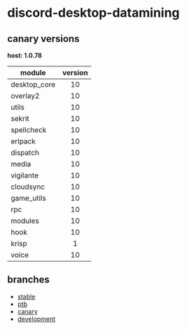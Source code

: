 # discord-desktop-datamining

## canary versions

**host: 1.0.78**

| module | version |
| ------ | :-----: |
| desktop_core | 10 |
| overlay2 | 10 |
| utils | 10 |
| sekrit | 10 |
| spellcheck | 10 |
| erlpack | 10 |
| dispatch | 10 |
| media | 10 |
| vigilante | 10 |
| cloudsync | 10 |
| game_utils | 10 |
| rpc | 10 |
| modules | 10 |
| hook | 10 |
| krisp | 1 |
| voice | 10 |

## branches

- [stable](https://github.com/OpenAsar/discord-desktop-datamining/tree/stable)
- [ptb](https://github.com/OpenAsar/discord-desktop-datamining/tree/ptb)
- [canary](https://github.com/OpenAsar/discord-desktop-datamining/tree/canary)
- [development](https://github.com/OpenAsar/discord-desktop-datamining/tree/development)